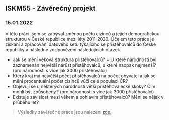 ## ISKM55 - Závěrečný projekt
### 15.01.2022

V této práci jsem se zabýval změnou počtu cizinců a jejich demografickou strukturou v České republice mezi léty 2011-2020. Účelem této práce je získání a zpracování datového setu týkajícího se přistěhovalců do České republiky a následné zodpovězení následujících otázek.
- Jak se mění věková struktura přistěhovalců?
= U které národnosti byl zaznamenán největší nárůst přistěhovalců, u které naopak nejmenší? (pro národnosti s více jak 3000 přistěhovalci)
- Který kraj má největší počet přistěhovalců na počet obyvatel a jak se mění procentuální počet cizinců vůči celé populaci ČR?
- Objevují se u některých národností větší přistěhovalecké skoky? Čím mohli být způsobeny? (pro národnosti s více jak 3000 přistěhovalci)
- Existuje závislost mezi věkem a pohlavím přistěhovalců? Mění se nějak v průběhu let?

>Výsledky závěrečné práce jsou nalezení
> [zde.](zaverecny-projekt.pdf) 